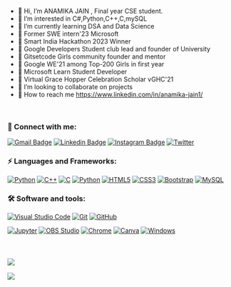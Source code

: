 - 👋 Hi, I’m ANAMIKA JAIN , Final year CSE student.
- 👀 I’m interested in C#,Python,C++,C,mySQL
- 🌱 I’m currently learning DSA and Data Science
- 🌱 Former SWE intern'23 Microsoft
- 🌱 Smart India Hackathon 2023 Winner
- 🌱 Google Developers Student club lead and founder of University
- 🌱 Gitsetcode Girls community founder and mentor
- 🌱 Google WE'21 among Top-200 Girls in first year
- 🌱 Microsoft Learn Student Developer
- 🌱 Virtual Grace Hopper Celebration Scholar vGHC'21
- 💞️ I’m looking to collaborate on projects
- 👋 How to reach me https://www.linkedin.com/in/anamika-jain1/


<br/>

### 🔗 Connect with me:
<!-- style=flat-square& -->
[![Gmail Badge](https://img.shields.io/badge/-Anamika-D14836?logo=Gmail&logoColor=white&link=mailto:theanamikajain@gmail.com)](mailto:jainyashi142002@gmail.com)
[![Linkedin Badge](https://img.shields.io/badge/-Anamika%20Jain-blue?logo=Linkedin&logoColor=white&link=)](https://www.linkedin.com/in/anamika-jain1/)
[![Instagram Badge](https://img.shields.io/badge/-AnamikaJain-ac28a3?logo=instagram&logoColor=white&link=https://instagram.com/__anamika.jain__/)](https://www.instagram.com/__anamika.jain/?hl=en)
[![Twitter](https://img.shields.io/badge/@AnamikaJain-%231DA1F2.svg?logo=Twitter&logoColor=white)](https://twitter.com/begineeryaj)




### ⚡ Languages and Frameworks:
[![Python](https://img.shields.io/badge/-Python-yellow?logo=Python)](#)
[![C++](https://img.shields.io/badge/c++-%2300599C.svg?logo=c%2B%2B&logoColor=white)](#)
[![C](https://img.shields.io/badge/c-%2300599C.svg?logo=c%2B%2B&logoColor=white)](#)
[![Python](https://img.shields.io/badge/-Python-yellow?logo=Python)](#)
[![HTML5](https://img.shields.io/badge/-HTML5-E34F26?logo=html5&logoColor=white)](#)
[![CSS3](https://img.shields.io/badge/-CSS3-1572B6?logo=css3)](#)
[![Bootstrap](https://img.shields.io/badge/-Bootstrap-563D7C?logo=bootstrap)](#)
[![MySQL](https://img.shields.io/badge/SQL-%2300599C.svg?logo=mysql%2B%2B&logoColor=white)](#)




### 🛠 Software and tools:

  <a href="#"><img alt="Visual Studio Code" src="https://img.shields.io/badge/Visual%20Studio%20Code-0078d7.svg?logo=visual-studio-code&logoColor=white"></a>
   <a href="#"><img alt="Git" src="https://img.shields.io/badge/Git-F05033.svg?logo=git&logoColor=white"></a>
  <a href="#"><img alt="GitHub" src="https://img.shields.io/badge/GitHub-181717.svg?logo=github&logoColor=white"></a>
 
  <a href="#"><img alt="Jupyter" src="https://img.shields.io/badge/Jupyter-F37626.svg?logo=Jupyter&logoColor=white"></a>
  <a href="#"><img alt="OBS Studio" src="https://img.shields.io/badge/-OBS%20Studio-302E31?logo=obs-studio&logoColor=white"></a>
  <a href="#"><img alt="Chrome" src="https://img.shields.io/badge/-Chrome-4a8af4?logo=google%20chrome&logoColor=white"></a>
<a href="#"><img alt="Canva" src="https://img.shields.io/badge/Canva-%2300C4CC.svg?logo=Canva&logoColor=white"></a> 
  <a href="#"><img alt="Windows" src="https://img.shields.io/badge/Windows-0078D6?logo=windows&logoColor=white"></a>


<br/>
<h3  align="left"><img src="https://visitor-badge.laobi.icu/badge?page_id=ANAMIKA1410"></h3>

 ![](https://komarev.com/ghpvc/?username=anamika1410)

